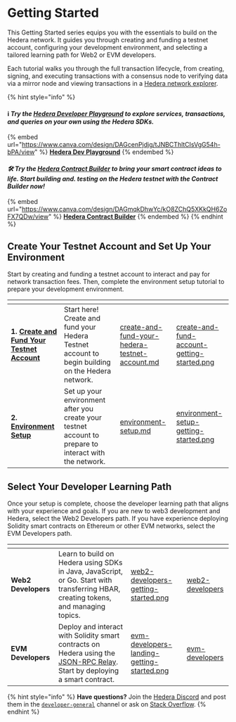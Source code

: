 # Getting Started

This Getting Started series equips you with the essentials to build on the Hedera network. It guides you through creating and funding a testnet account, configuring your development environment, and selecting a tailored learning path for Web2 or EVM developers.&#x20;

Each tutorial walks you through the full transaction lifecycle, from creating, signing, and executing transactions with a consensus node to verifying data via a mirror node and viewing transactions in a [Hedera network explorer](../networks/community-mirror-nodes.md).&#x20;

{% hint style="info" %}
#### ℹ️ _**Try the**_ [_**Hedera Developer Playground**_](https://portal.hedera.com/playground) _**to explore services, transactions, and queries on your own using the Hedera SDKs.**_&#x20;

{% embed url="https://www.canva.com/design/DAGcenPjdjg/tJNBCThltCIsVgG54h-bPA/view" %}
[**Hedera Dev Playground**](https://portal.hedera.com/playground)
{% endembed %}

#### _**🛠️ Try the**_ [_**Hedera Contract Builder**_](https://portal.hedera.com/contract-builder) _**to bring your smart contract ideas to life. Start building and. testing on the Hedera testnet with the Contract Builder now!**_

{% embed url="https://www.canva.com/design/DAGmqkDhwYc/kO8ZChQ5XKkQH6ZoFX7QDw/view" %}
[**Hedera Contract Builder**](https://portal.hedera.com/contract-builder)
{% endembed %}
{% endhint %}

## Create Your Testnet Account and Set Up Your Environment

Start by creating and funding a testnet account to interact and pay for network transaction fees. Then, complete the environment setup tutorial to prepare your development environment.&#x20;

<table data-card-size="large" data-view="cards"><thead><tr><th></th><th></th><th data-hidden data-card-target data-type="content-ref"></th><th data-hidden data-card-cover data-type="files"></th></tr></thead><tbody><tr><td><strong>1.</strong> <a href="../tutorials/more-tutorials/create-and-fund-your-hedera-testnet-account.md"><strong>Create and Fund Your Testnet Account</strong></a></td><td>Start here! Create and fund your Hedera Testnet account to begin building on the Hedera network.</td><td><a href="../tutorials/more-tutorials/create-and-fund-your-hedera-testnet-account.md">create-and-fund-your-hedera-testnet-account.md</a></td><td><a href="../.gitbook/assets/create-and-fund-account-getting-started.png">create-and-fund-account-getting-started.png</a></td></tr><tr><td><strong>2.</strong> <a href="environment-setup.md"><strong>Environment Setup</strong></a></td><td>Set up your environment after you create your testnet account to prepare to interact with the network.</td><td><a href="environment-setup.md">environment-setup.md</a></td><td><a href="../.gitbook/assets/environment-setup-getting-started.png">environment-setup-getting-started.png</a></td></tr></tbody></table>

## Select Your Developer Learning Path

Once your setup is complete, choose the developer learning path that aligns with your experience and goals. If you are new to web3 development and Hedera, select the Web2 Developers path. If you have experience deploying Solidity smart contracts on Ethereum or other EVM networks, select the EVM Developers path.

<table data-card-size="large" data-view="cards"><thead><tr><th></th><th></th><th data-hidden data-card-cover data-type="files"></th><th data-hidden data-card-target data-type="content-ref"></th></tr></thead><tbody><tr><td><strong>Web2 Developers</strong></td><td>Learn to build on Hedera using SDKs in Java, JavaScript, or Go. Start with transferring HBAR, creating tokens, and managing topics.</td><td><a href="../.gitbook/assets/web2-developers-getting-started.png">web2-developers-getting-started.png</a></td><td><a href="web2-developers/">web2-developers</a></td></tr><tr><td><strong>EVM Developers</strong></td><td>Deploy and interact with Solidity smart contracts on Hedera using the <a href="../core-concepts/smart-contracts/json-rpc-relay.md">JSON-RPC Relay</a>. Start by deploying a smart contract.</td><td><a href="../.gitbook/assets/evm-developers-landing-getting-started.png">evm-developers-landing-getting-started.png</a></td><td><a href="evm-developers/">evm-developers</a></td></tr></tbody></table>

{% hint style="info" %}
**Have questions?** Join the [Hedera Discord](https://hedera.com/discord) and post them in the [`developer-general`](https://discord.com/channels/373889138199494658/373889138199494660) channel or ask on [Stack Overflow](https://stackoverflow.com/questions/tagged/hedera-hashgraph).
{% endhint %}
